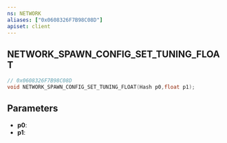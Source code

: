 ```yaml
---
ns: NETWORK
aliases: ["0x0608326F7B98C08D"]
apiset: client
---
```

## NETWORK_SPAWN_CONFIG_SET_TUNING_FLOAT

```c
// 0x0608326F7B98C08D
void NETWORK_SPAWN_CONFIG_SET_TUNING_FLOAT(Hash p0,float p1);
```


## Parameters
* **p0**:
* **p1**: